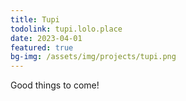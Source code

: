 ```yaml
---
title: Tupi
todolink: tupi.lolo.place
date: 2023-04-01
featured: true
bg-img: /assets/img/projects/tupi.png
---
```


Good things to come!
